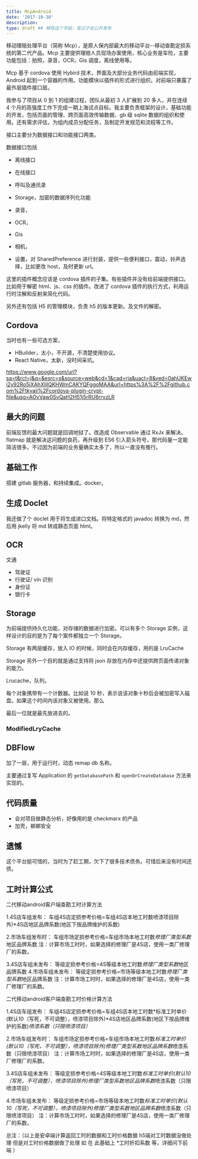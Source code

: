 ```yaml
---
title: McpAndroid
date: '2017-10-30'
description:
type: draft ## 移除这个字段，笔记才会公开发布
---
```


移动理赔处理平台（简称 Mcp），是原人保内部最大的移动平台--移动查勘定损系统的第二代产品。Mcp 主要提供理赔人员现场办案使用，核心业务是车险，主要功能包括：拍照，录音，OCR，Gis 调度，离线使用等。

Mcp 基于 cordova 使用 Hybird 技术，界面及大部分业务代码由前端实现，Android 起到一个容器的作用。功能模块以插件的形式进行组织。对前端只暴露了最外层插件接口层。

我参与了项目从 0 到 1 的组建过程，团队从最初 3 人扩展到 20 多人，并在连续 4 个月的高强度工作下完成一期上海试点目标。我主要负责框架的设计，基础功能的开发，包括页面的管理、跨页面高效传输数据、gb 级 sqlite 数据的组织和使用。还有需求评估，为组内成员分配任务，及制定开发规范和流程等工作。

接口主要分为数据接口和功能接口两类。

数据接口包括

- 离线接口
- 在线接口

- 呼叫及通讯录
- Storage，加密的数据序列化功能
- 录音，
- OCR，
- Gis 
- 相机，
- 设置，对 SharedPreference 进行封装，提供一些便利接口，震动，铃声选择，比如更改 host，及时更新 url。


这里的插件概念应该是 cordova 插件的子集。有些插件并没有给前端提供接口。比如用于解密 html、js、css 的插件。改进了 cordova 插件的执行方式，利用运行时注解和反射来简化代码。

另外还有包括 H5 的管理模块，负责 h5 的版本更新。及文件的解密。


## Cordova


当时也有一些可选方案，

- HBuilder，太小，不开源，不清楚使用协议。
- React Native，太新，没时间采坑。


https://www.google.com/url?sa=t&rct=j&q=&esrc=s&source=web&cd=1&cad=rja&uact=8&ved=0ahUKEwi2y92Ro5jXAhXIilQKHWmCAKYQFggoMAA&url=https%3A%2F%2Fgithub.com%2Ftkyaji%2Fcordova-plugin-crypt-file&usg=AOvVaw0SvQaH2H51j5rRU6rrvzLR

## 最大的问题

前端反馈的最大问题就是回调地狱了。改造成 Observable 通过 RxJx 来解决。flatmap 就是解决这问题的良药，再升级到 ES6 引入箭头符号，那代码量一定能简洁很多。不过因为前端的业务量确实太多了，所以一直没有推行。


## 基础工作

搭建 gitlab 服务器，和持续集成。docker。

## 生成 Doclet

我还做了个 doclet 用于将生成进口文档。将特定格式的 javadoc 转换为 md，然后用 jkelly 将 md 转成静态页面 html。

## OCR

文通

- 驾驶证
- 行驶证/ vin 识别
- 身份证
- 银行卡

## Storage

为前端提供持久化功能，对存储的数据进行加密。可以有多个 Storage 实例，这样设计的目的是为了每个案件都独立一个 Storage。

Storage 有两层缓存，放入 IO 的时候，同时会在内存缓存，用的是  LruCache

Storage 另外一个目的就是通过支持将 json 存放在内存中还提供跨页面传递对象的能力。

Lrucache，队列。

每个对象携带有一个计数器。比如说 10 秒，表示说该对象十秒后会被加密写入磁盘。如果这个时间内该对象又被使用。那么

最后一位就是最先放进去的。

### ModifiedLryCache



## DBFlow

加了一层，用于运行时，动态 remap db 名称。

主要通过复写 Application 的 `getDatabasePath` 和 `openOrCreateDatabase` 方法来实现的。

## 代码质量

- 会对项目做静态分析，好像用的是 checkmarx 的产品
- 加壳，梆梆安全

## 遗憾

这个平台挺可惜的，当时为了赶工期，欠下了很多技术债务。可惜后来没有时间还债。


## 工时计算公式

二代移动android客户端查勘工时计算方法
 
1.4S店车组发布：
车组4S店定损参考价格=车组4S店本地工时数喷漆项目除外)*4S店地区品牌系数(地区下按品牌维护的系数)
 
2.市场车组发布时：
车组市场定损参考价格=车组市场本地工时数*修理厂类型系数*地区品牌系数
注：计算市场工时时，如果选择的修理厂是4S店，使用一类厂修理厂的系数。
 
3.4S店车组未发布：
等级定损参考价格=4S等级本地工时数*修理厂类型系数*地区品牌系数
4.市场车组未发布：
等级定损参考价格=市场等级本地工时数*修理厂类型系数*地区品牌系数
注：计算市场工时时，如果选择的修理厂是4S店，使用一类厂修理厂的系数。
 
 
 
二代移动android客户端查勘工时价格计算方法
 
1.4S店车组发布：
车组4S店定损参考价格=车组4S店本地工时数*标准工时单价(默认10（写死，不可调整），喷漆项目除外)*4S店地区品牌系数(地区下按品牌维护的系数)*喷漆系数（只限喷漆项目）*
 
 
2.市场车组发布时：
车组市场定损参考价格=车组市场本地工时数*标准工时单价(默认10（写死，不可调整），喷漆项目除外)*修理厂类型系数*地区品牌系数*喷漆系数（只限喷漆项目）
注：计算市场工时时，如果选择的修理厂是4S店，使用一类厂修理厂的系数。
 
3.4S店车组未发布：
等级定损参考价格=4S等级本地工时数*标准工时单价(默认10（写死，不可调整），喷漆项目除外)*修理厂类型系数*地区品牌系数*喷漆系数（只限喷漆项目）
 
4.市场车组未发布：
等级定损参考价格=市场等级本地工时数*标准工时单价(默认10（写死，不可调整），喷漆项目除外)*修理厂类型系数*地区品牌系数*喷漆系数（只限喷漆项目）
注：计算市场工时时，如果选择的修理厂是4S店，使用一类厂修理厂的系数。
 
总注：（以上是安卓端计算返回工时的数据和工时价格数据  h5端对工时数据没做处理 但是对工时价格数据做了处理  如 在 此基础上 *工时折扣系数 等，详细问下前端 ）
